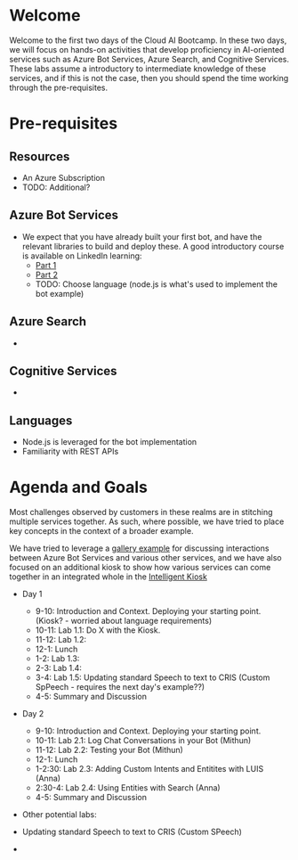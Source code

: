 # Welcome

Welcome to the first two days of the Cloud AI Bootcamp. In these two days, we will focus on hands-on activities that develop proficiency in AI-oriented services such as Azure Bot Services, Azure Search, and Cognitive Services. These labs assume a introductory to intermediate knowledge of these services, and if this is not the case, then you should spend the time working through the pre-requisites.

# Pre-requisites

## Resources
- An Azure Subscription
- TODO: Additional?

 ## Azure Bot Services

- We expect that you have already built your first bot, and have the relevant libraries to build and deploy these. A good introductory course is available on LinkedIn learning:
  - [Part 1](https://www.linkedin.com/learning/creating-bots-with-the-microsoft-bot-framework-part-1)
  - [Part 2](https://www.linkedin.com/learning/creating-bots-with-the-microsoft-bot-framework-part-2)
  - TODO: Choose language (node.js is what's used to implement the bot example)

 ## Azure Search

- 

 ## Cognitive Services

- 

 ## Languages

- Node.js is leveraged for the bot implementation
- Familiarity with REST APIs

# Agenda and Goals

Most challenges observed by customers in these realms are in stitching multiple services together. As such, where possible, we have tried to place key concepts in the context of a broader example. 

We have tried to leverage a [gallery example](https://github.com/Azure/cortana-intelligence-interactive-voice-response-bot) for discussing interactions between Azure Bot Services and various other services, and we have also focused on an additional  kiosk to show how various services can come together in an integrated whole in the [Intelligent Kiosk](https://github.com/Microsoft/Cognitive-Samples-IntelligentKiosk)

- Day 1
  - 9-10: Introduction and Context. Deploying your starting point. (Kiosk? - worried about language requirements)
  - 10-11: Lab 1.1: Do X with the Kiosk.
  - 11-12: Lab 1.2:
  - 12-1: Lunch
  - 1-2: Lab 1.3:
  - 2-3: Lab 1.4: 
  - 3-4: Lab 1.5: Updating standard Speech to text to CRIS (Custom SpPeech - requires the next day's example??)
  - 4-5: Summary and Discussion
- Day 2 
  - 9-10: Introduction and Context. Deploying your starting point.
  - 10-11: Lab 2.1: Log Chat Conversations in your Bot (Mithun)
  - 11-12: Lab 2.2: Testing your Bot (Mithun)
  - 12-1: Lunch
  - 1-2:30: Lab 2.3: Adding Custom Intents and Entitites with LUIS (Anna)
  - 2:30-4: Lab 2.4: Using Entities with Search (Anna)
  - 4-5: Summary and Discussion


- Other potential labs:
- Updating standard Speech to text to CRIS (Custom SPeech)
- 